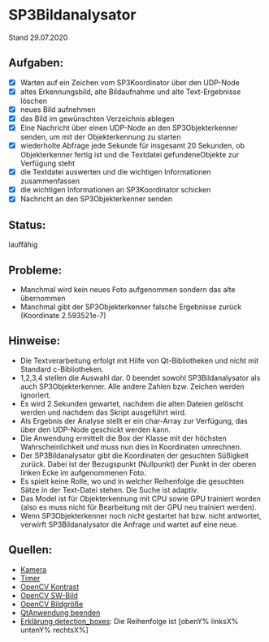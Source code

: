 # SP3Bildanalysator
Stand 29.07.2020

## Aufgaben:
- [x] Warten auf ein Zeichen vom SP3Koordinator über den UDP-Node
- [x] altes Erkennungsbild, alte Bildaufnahme und alte Text-Ergebnisse löschen
- [x] neues Bild aufnehmen
- [x] das Bild im gewünschten Verzeichnis ablegen
- [x] Eine Nachricht über einen UDP-Node an den SP3Objekterkenner senden, um mit der Objekterkennung zu starten
- [x] wiederholte Abfrage jede Sekunde für insgesamt 20 Sekunden, ob Objekterkenner fertig ist und die Textdatei gefundeneObjekte zur Verfügung steht
- [x] die Textdatei auswerten und die wichtigen Informationen zusammenfassen
- [x] die wichtigen Informationen an SP3Koordinator schicken
- [x] Nachricht an den SP3Objekterkenner senden

## Status:
lauffähig

## Probleme:

- Manchmal wird kein neues Foto aufgenommen sondern das alte übernommen
- Manchmal gibt der SP3Objekterkenner falsche Ergebnisse zurück (Koordinate 2.593521e-7)

## Hinweise:
- Die Textverarbeitung erfolgt mit Hilfe von Qt-Bibliotheken und nicht mit Standard c-Bibliotheken.
- 1,2,3,4 stellen die Auswahl dar. 0 beendet sowohl SP3Bildanalysator als auch SP3Objekterkenner. Alle andere Zahlen bzw. Zeichen werden ignoriert.
- Es wird 2 Sekunden gewartet, nachdem die alten Dateien gelöscht werden und nachdem das Skript ausgeführt wird.
- Als Ergebnis der Analyse stellt er ein char-Array zur Verfügung, das über den UDP-Node geschickt werden kann.
- Die Anwendung ermittelt die Box der Klasse mit der höchsten Wahrscheinlichkeit und muss nun dies in Koordinaten umrechnen.
- Der SP3Bildanalysator gibt die Koordinaten der gesuchten Süßigkeit zurück. Dabei ist der Bezugspunkt (Nullpunkt) der Punkt in der oberen linken Ecke im aufgenommenen Foto.
- Es spielt keine Rolle, wo und in welcher Reihenfolge die gesuchten Sätze in der Text-Datei stehen. Die Suche ist adaptiv.
- Das Model ist für Objekterkennung mit CPU sowie GPU trainiert worden (also es muss nicht für Bearbeitung mit der GPU neu trainiert werden).
- Wenn SP3Objekterkenner noch nicht gestartet hat bzw. nicht antwortet, verwirft SP3Bildanalysator die Anfrage und wartet auf eine neue.

## Quellen:
- [Kamera](https://www.opencv-srf.com/2010/09/object-detection-using-color-seperation.html)
- [Timer](https://stackoverflow.com/questions/4184468/sleep-for-milliseconds)
- [OpenCV Kontrast](https://www.opencv-srf.com/2018/02/change-contrast-of-images-and-videos.html)
- [OpenCV SW-Bild](https://docs.opencv.org/4.2.0/de/d25/imgproc_color_conversions.html)
- [OpenCV Bildgröße](https://docs.opencv.org/4.2.0/d6/d50/classcv_1_1Size__.html)
- [QtAnwendung beenden](https://stackoverflow.com/questions/8026101/correct-way-to-quit-a-qt-program)
- [Erklärung detection_boxes](https://stackoverflow.com/questions/48915003/get-the-bounding-box-coordinates-in-the-tensorflow-object-detection-api-tutorial): Die Reihenfolge ist [obenY% linksX% untenY% rechtsX%]
